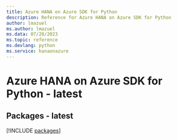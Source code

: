```yaml
---
title: Azure HANA on Azure SDK for Python
description: Reference for Azure HANA on Azure SDK for Python
author: lmazuel
ms.author: lmazuel
ms.data: 07/20/2023
ms.topic: reference
ms.devlang: python
ms.service: hanaonazure
---
```

# Azure HANA on Azure SDK for Python - latest
## Packages - latest
[!INCLUDE [packages](hana-on-azure-index.md)]